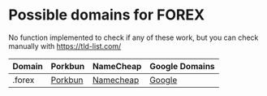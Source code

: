 # Possible domains for FOREX

No function implemented to check if any of these work, but you can check manually with https://tld-list.com/

| Domain | Porkbun | NameCheap | Google Domains |
|---|---|---|---|
| .forex | [Porkbun](https://porkbun.com/checkout/search?prb=e814663da1&tlds=&idnLanguage=&search=search&q=.forex) | [Namecheap](https://www.namecheap.com/domains/registration/results/?domain=.forex) | [Google](https://domains.google.com/registrar/search?searchTerm=.forex) |
